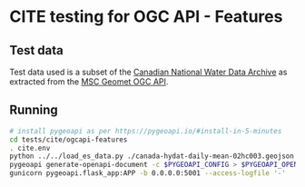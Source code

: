 # CITE testing for OGC API - Features

## Test data

Test data used is a subset of the [Canadian National Water Data Archive](https://www.canada.ca/en/environment-climate-change/services/water-overview/quantity/monitoring/survey/data-products-services/national-archive-hydat.html)
as extracted from the [MSC Geomet OGC API](https://eccc-msc.github.io/open-data/msc-geomet/web-services_en/#ogc-api-features).

## Running

```bash
# install pygeoapi as per https://pygeoapi.io/#install-in-5-minutes
cd tests/cite/ogcapi-features
. cite.env
python ../../load_es_data.py ./canada-hydat-daily-mean-02hc003.geojson IDENTIFIER
pygeoapi generate-openapi-document -c $PYGEOAPI_CONFIG > $PYGEOAPI_OPENAPI
gunicorn pygeoapi.flask_app:APP -b 0.0.0.0:5001 --access-logfile '-'
```
